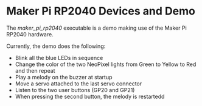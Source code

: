 # Maker Pi RP2040 Devices and Demo

The *maker_pi_rp2040* executable is a demo making use
of the Maker Pi RP2040 hardware.

Currently, the demo does the following:
  - Blink all the blue LEDs in sequence
  - Change the color of the two NeoPixel lights from Green to Yellow to Red and then repeat
  - Play a melody on the buzzer at startup
  - Move a servo attached to the last servo connector
  - Listen to the two user buttons (GP20 and GP21)
  - When pressing the second button, the melody is restartedd